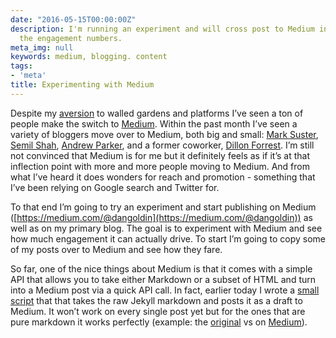 ```yaml
---
date: "2016-05-15T00:00:00Z"
description: I'm running an experiment and will cross post to Medium in order to compare
  the engagement numbers.
meta_img: null
keywords: medium, blogging. content
tags:
- 'meta'
title: Experimenting with Medium
---
```


Despite my [aversion](http://dangoldin.com/2014/02/02/why-i-manage-my-own-blog/) to walled gardens and platforms I’ve seen a ton of people make the switch to [Medium](https://medium.com/). Within the past month I’ve seen a variety of bloggers move over to Medium, both big and small: [Mark Suster](https://bothsidesofthetable.com/finding-a-new-medium-aa0f882815d#.s4y1c45ky), [Semil Shah](http://blog.semilshah.com/2016/04/30/medium-rare/), [Andrew Parker](http://thegongshow.tumblr.com/post/143602596745/corporate-governance-dictatorships-vs-democracy), and a former coworker, [Dillon Forrest](https://medium.com/@dillonforrest). I’m still not convinced that Medium is for me but it definitely feels as if it’s at that inflection point with more and more people moving to Medium. And from what I’ve heard it does wonders for reach and promotion - something that I’ve been relying on Google search and Twitter for.

To that end I’m going to try an experiment and start publishing on Medium ([https://medium.com/@dangoldin](https://medium.com/@dangoldin)) as well as on my primary blog. The goal is to experiment with Medium and see how much engagement it can actually drive. To start I’m going to copy some of my posts over to Medium and see how they fare.

So far, one of the nice things about Medium is that it comes with a simple API that allows you to take either Markdown or a subset of HTML and turn into a Medium post via a quick API call. In fact, earlier today I wrote a [small script](https://github.com/dangoldin/medium-tools) that that takes the raw Jekyll markdown and posts it as a draft to Medium. It won’t work on every single post yet but for the ones that are pure markdown it works perfectly (example: the [original](http://dangoldin.com/2016/05/11/identifying-unused-database-tables/) vs on [Medium](https://medium.com/@dangoldin/identifying-unused-database-tables-f1e969039f6c#.1n6p1g1jw)).
